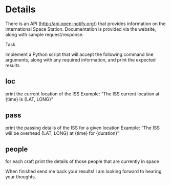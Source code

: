 # Details

There is an API (http://api.open-notify.org/) that provides information on the
International Space Station. Documentation is provided via the website, along
with sample request/response.

Task

Implement a Python script that will accept the following command line arguments,
along with any required information, and print the expected results

## loc
print the current location of the ISS
Example: “The ISS current location at {time} is {LAT, LONG}”

## pass
print the passing details of the ISS for a given location
Example: “The ISS will be overhead {LAT, LONG} at {time} for {duration}”

## people
for each craft print the details of those people that are currently in space



When finished send me back your results! I am looking forward to hearing your
thoughts.
